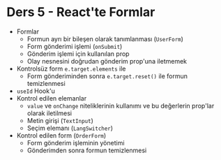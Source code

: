 # Ders 5 - React'te Formlar

- Formlar
  - Formun ayrı bir bileşen olarak tanımlanması (`UserForm`)
  - Form gönderimi işlemi (`onSubmit`)
  - Gönderim işlemi için kullanılan prop
  - Olay nesnesini doğrudan gönderim prop'una iletmemek
- Kontrolsüz form `e.target.elements` ile
  - Form gönderiminden sonra `e.target.reset()` ile formun temizlenmesi
- `useId` Hook'u
- Kontrol edilen elemanlar
  - `value` ve `onChange` niteliklerinin kullanımı ve bu değerlerin prop'lar olarak iletilmesi
  - Metin girişi (`TextInput`)
  - Seçim elemanı (`LangSwitcher`)
- Kontrol edilen form (`OrderForm`)
  - Form gönderim işleminin yönetimi
  - Gönderimden sonra formun temizlenmesi
